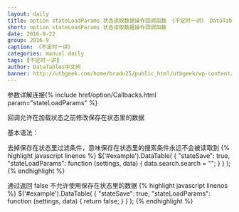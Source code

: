```yaml
---
layout: daily
title: option stateLoadParams 状态读取数据操作回调函数 《不定时一讲》 DataTables中文网
short: option stateLoadParams 状态读取数据操作回调函数
date: 2016-9-22
group: 2016-9
caption: 《不定时一讲》
categories: manual daily
tags: [不定时一讲]
author: DataTables中文网
banner: http://utbgeek.com/home/bradu25/public_html/utbgeek/wp-content/uploads/2016/03/central-intelligence-movie-poster.jpg
---
```

参数详解连接{% include href/option/Callbacks.html param="stateLoadParams" %}

回调允许在加载状态之前修改保存在状态里的数据
<!--more-->

基本语法：

去掉保存在状态里过滤条件，意味保存在状态里的搜索条件永远不会被读取到
{% highlight javascript linenos %}
$('#example').DataTable( {
  "stateSave": true,
  "stateLoadParams": function (settings, data) {
    data.search.search = "";
  }
} );
{% endhighlight %}

通过返回 false 不允许使用保存在状态里的数据
{% highlight javascript linenos %}
$('#example').DataTable( {
  "stateSave": true,
  "stateLoadParams": function (settings, data) {
    return false;
  }
} );
{% endhighlight %}
